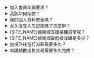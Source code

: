 
<details>
    <summary>加入會員年齡要求？</summary>
<div>

加入{SITE_NAME}娛樂城，您必須年滿18歲並且同意遵守 條款及條件和 隱私權政策。大多數國家於於法律上對於線上遊戲都有訂定相關的詳細規範，請您務必詳細閱讀並遵守您所在當地的法律條文。

</div>
</details>

<details>
    <summary>我該如何存款？</summary>
<div>

資金存入您的{SITE_NAME}成員帳戶可使用以下方法：
1. 銀行轉帳存款(網路銀行ATM轉帳或實體自動櫃員機ATM轉帳)。
2. 虛擬ATM存款(實體自動櫃員機ATM轉帳)。
3. 超商支付。

作為我們尊貴的客戶，我們會一直努力讓銀行免收取何任費用，讓你不會被我們收取任何在存款時或從您的帳戶中提款時的費用。
除非我們特地提前提醒您，您所要求的特定方法進行過量的存提款。

</div>
</details>

<details>
    <summary>我的個人資料安全嗎？</summary>
<div>

在這裡我們可確保您的個人資料是安全無虞的，{SITE_NAME}娛樂城堅持使用最高等級安全措施及最安全的通訊協定（SSL 128位加密標準），並存儲在最安全的作業環境，並且{SITE_NAME}娛樂城永遠不會向任何第三方人員透露您的各項個人資料，敬請放心。

</div>
</details>

<details>
    <summary>太久沒登入忘記密碼了怎麼辦？</summary>
<div>

若您忘記您密碼，請點選畫面右上方 [ 忘記密碼? ]，填寫您註冊時所使用的行動電話，系統將會寄一組臨時密碼到您的的手機，使用臨時密碼登入後再至會員中心進行密碼修改。

</div>
</details>

<details>
    <summary>{SITE_NAME}娛樂城支援幾種貨幣呢？</summary>
<div>

目前本娛樂城僅支援新台幣，往後將視情況開放人民幣投注。

</div>
</details>

<details>
    <summary>{SITE_NAME}娛樂城最低投注額是多少？</summary>
<div>

最低投注額各個項目有所不同，當您打開每一項遊戲時，遊戲畫面會顯示該項遊戲最低投注額。

</div>
</details>

<details>
    <summary>加投注後進行派彩需要多久？</summary>
<div>

我們為追求賽果正確性，將以官方結果為依據以最快速度進行結算並派彩，唯獨某些賽事可能發生某些突發狀況導致官方無法公佈正確賽果，而該場賽事將可能會延遲結算程序，以至於延誤派彩。

</div>
</details>

<details>
    <summary>申請點數出售交易需要多久完成？</summary>
<div>

{SITE_NAME}娛樂城提供24小時，全年無休點數出售交易，並將於您提出交易需求後30分鐘內快速完成。

</div>
</details>